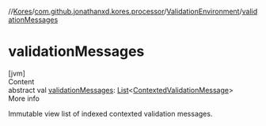 //[Kores](../../index.md)/[com.github.jonathanxd.kores.processor](../index.md)/[ValidationEnvironment](index.md)/[validationMessages](validation-messages.md)



# validationMessages  
[jvm]  
Content  
abstract val [validationMessages](validation-messages.md): [List](https://kotlinlang.org/api/latest/jvm/stdlib/kotlin.collections/-list/index.html)<[ContextedValidationMessage](../-contexted-validation-message/index.md)>  
More info  


Immutable view list of indexed contexted validation messages.

  



